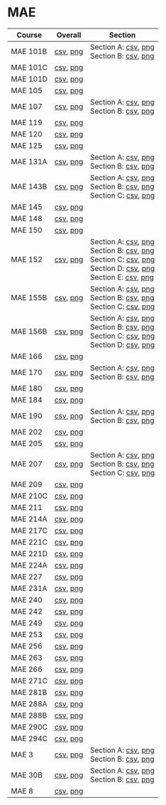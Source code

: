 # MAE

| Course | Overall | Section |
| ------ | ------- | ------- |
| MAE 101B | [csv](https://github.com/UCSD-Historical-Enrollment-Data/2024Spring/blob/main/overall/MAE%20101B.csv), [png](https://raw.githubusercontent.com/UCSD-Historical-Enrollment-Data/2024Spring/main/plot_overall/MAE%20101B.png) | Section A: [csv](https://github.com/UCSD-Historical-Enrollment-Data/2024Spring/blob/main/section/MAE%20101B_A.csv), [png](https://raw.githubusercontent.com/UCSD-Historical-Enrollment-Data/2024Spring/main/plot_section/MAE%20101B_A.png)<br>Section B: [csv](https://github.com/UCSD-Historical-Enrollment-Data/2024Spring/blob/main/section/MAE%20101B_B.csv), [png](https://raw.githubusercontent.com/UCSD-Historical-Enrollment-Data/2024Spring/main/plot_section/MAE%20101B_B.png) |
| MAE 101C | [csv](https://github.com/UCSD-Historical-Enrollment-Data/2024Spring/blob/main/overall/MAE%20101C.csv), [png](https://raw.githubusercontent.com/UCSD-Historical-Enrollment-Data/2024Spring/main/plot_overall/MAE%20101C.png) |  |
| MAE 101D | [csv](https://github.com/UCSD-Historical-Enrollment-Data/2024Spring/blob/main/overall/MAE%20101D.csv), [png](https://raw.githubusercontent.com/UCSD-Historical-Enrollment-Data/2024Spring/main/plot_overall/MAE%20101D.png) |  |
| MAE 105 | [csv](https://github.com/UCSD-Historical-Enrollment-Data/2024Spring/blob/main/overall/MAE%20105.csv), [png](https://raw.githubusercontent.com/UCSD-Historical-Enrollment-Data/2024Spring/main/plot_overall/MAE%20105.png) |  |
| MAE 107 | [csv](https://github.com/UCSD-Historical-Enrollment-Data/2024Spring/blob/main/overall/MAE%20107.csv), [png](https://raw.githubusercontent.com/UCSD-Historical-Enrollment-Data/2024Spring/main/plot_overall/MAE%20107.png) | Section A: [csv](https://github.com/UCSD-Historical-Enrollment-Data/2024Spring/blob/main/section/MAE%20107_A.csv), [png](https://raw.githubusercontent.com/UCSD-Historical-Enrollment-Data/2024Spring/main/plot_section/MAE%20107_A.png)<br>Section B: [csv](https://github.com/UCSD-Historical-Enrollment-Data/2024Spring/blob/main/section/MAE%20107_B.csv), [png](https://raw.githubusercontent.com/UCSD-Historical-Enrollment-Data/2024Spring/main/plot_section/MAE%20107_B.png) |
| MAE 119 | [csv](https://github.com/UCSD-Historical-Enrollment-Data/2024Spring/blob/main/overall/MAE%20119.csv), [png](https://raw.githubusercontent.com/UCSD-Historical-Enrollment-Data/2024Spring/main/plot_overall/MAE%20119.png) |  |
| MAE 120 | [csv](https://github.com/UCSD-Historical-Enrollment-Data/2024Spring/blob/main/overall/MAE%20120.csv), [png](https://raw.githubusercontent.com/UCSD-Historical-Enrollment-Data/2024Spring/main/plot_overall/MAE%20120.png) |  |
| MAE 125 | [csv](https://github.com/UCSD-Historical-Enrollment-Data/2024Spring/blob/main/overall/MAE%20125.csv), [png](https://raw.githubusercontent.com/UCSD-Historical-Enrollment-Data/2024Spring/main/plot_overall/MAE%20125.png) |  |
| MAE 131A | [csv](https://github.com/UCSD-Historical-Enrollment-Data/2024Spring/blob/main/overall/MAE%20131A.csv), [png](https://raw.githubusercontent.com/UCSD-Historical-Enrollment-Data/2024Spring/main/plot_overall/MAE%20131A.png) | Section A: [csv](https://github.com/UCSD-Historical-Enrollment-Data/2024Spring/blob/main/section/MAE%20131A_A.csv), [png](https://raw.githubusercontent.com/UCSD-Historical-Enrollment-Data/2024Spring/main/plot_section/MAE%20131A_A.png)<br>Section B: [csv](https://github.com/UCSD-Historical-Enrollment-Data/2024Spring/blob/main/section/MAE%20131A_B.csv), [png](https://raw.githubusercontent.com/UCSD-Historical-Enrollment-Data/2024Spring/main/plot_section/MAE%20131A_B.png) |
| MAE 143B | [csv](https://github.com/UCSD-Historical-Enrollment-Data/2024Spring/blob/main/overall/MAE%20143B.csv), [png](https://raw.githubusercontent.com/UCSD-Historical-Enrollment-Data/2024Spring/main/plot_overall/MAE%20143B.png) | Section A: [csv](https://github.com/UCSD-Historical-Enrollment-Data/2024Spring/blob/main/section/MAE%20143B_A.csv), [png](https://raw.githubusercontent.com/UCSD-Historical-Enrollment-Data/2024Spring/main/plot_section/MAE%20143B_A.png)<br>Section B: [csv](https://github.com/UCSD-Historical-Enrollment-Data/2024Spring/blob/main/section/MAE%20143B_B.csv), [png](https://raw.githubusercontent.com/UCSD-Historical-Enrollment-Data/2024Spring/main/plot_section/MAE%20143B_B.png)<br>Section C: [csv](https://github.com/UCSD-Historical-Enrollment-Data/2024Spring/blob/main/section/MAE%20143B_C.csv), [png](https://raw.githubusercontent.com/UCSD-Historical-Enrollment-Data/2024Spring/main/plot_section/MAE%20143B_C.png) |
| MAE 145 | [csv](https://github.com/UCSD-Historical-Enrollment-Data/2024Spring/blob/main/overall/MAE%20145.csv), [png](https://raw.githubusercontent.com/UCSD-Historical-Enrollment-Data/2024Spring/main/plot_overall/MAE%20145.png) |  |
| MAE 148 | [csv](https://github.com/UCSD-Historical-Enrollment-Data/2024Spring/blob/main/overall/MAE%20148.csv), [png](https://raw.githubusercontent.com/UCSD-Historical-Enrollment-Data/2024Spring/main/plot_overall/MAE%20148.png) |  |
| MAE 150 | [csv](https://github.com/UCSD-Historical-Enrollment-Data/2024Spring/blob/main/overall/MAE%20150.csv), [png](https://raw.githubusercontent.com/UCSD-Historical-Enrollment-Data/2024Spring/main/plot_overall/MAE%20150.png) |  |
| MAE 152 | [csv](https://github.com/UCSD-Historical-Enrollment-Data/2024Spring/blob/main/overall/MAE%20152.csv), [png](https://raw.githubusercontent.com/UCSD-Historical-Enrollment-Data/2024Spring/main/plot_overall/MAE%20152.png) | Section A: [csv](https://github.com/UCSD-Historical-Enrollment-Data/2024Spring/blob/main/section/MAE%20152_A.csv), [png](https://raw.githubusercontent.com/UCSD-Historical-Enrollment-Data/2024Spring/main/plot_section/MAE%20152_A.png)<br>Section B: [csv](https://github.com/UCSD-Historical-Enrollment-Data/2024Spring/blob/main/section/MAE%20152_B.csv), [png](https://raw.githubusercontent.com/UCSD-Historical-Enrollment-Data/2024Spring/main/plot_section/MAE%20152_B.png)<br>Section C: [csv](https://github.com/UCSD-Historical-Enrollment-Data/2024Spring/blob/main/section/MAE%20152_C.csv), [png](https://raw.githubusercontent.com/UCSD-Historical-Enrollment-Data/2024Spring/main/plot_section/MAE%20152_C.png)<br>Section D: [csv](https://github.com/UCSD-Historical-Enrollment-Data/2024Spring/blob/main/section/MAE%20152_D.csv), [png](https://raw.githubusercontent.com/UCSD-Historical-Enrollment-Data/2024Spring/main/plot_section/MAE%20152_D.png)<br>Section E: [csv](https://github.com/UCSD-Historical-Enrollment-Data/2024Spring/blob/main/section/MAE%20152_E.csv), [png](https://raw.githubusercontent.com/UCSD-Historical-Enrollment-Data/2024Spring/main/plot_section/MAE%20152_E.png) |
| MAE 155B | [csv](https://github.com/UCSD-Historical-Enrollment-Data/2024Spring/blob/main/overall/MAE%20155B.csv), [png](https://raw.githubusercontent.com/UCSD-Historical-Enrollment-Data/2024Spring/main/plot_overall/MAE%20155B.png) | Section A: [csv](https://github.com/UCSD-Historical-Enrollment-Data/2024Spring/blob/main/section/MAE%20155B_A.csv), [png](https://raw.githubusercontent.com/UCSD-Historical-Enrollment-Data/2024Spring/main/plot_section/MAE%20155B_A.png)<br>Section B: [csv](https://github.com/UCSD-Historical-Enrollment-Data/2024Spring/blob/main/section/MAE%20155B_B.csv), [png](https://raw.githubusercontent.com/UCSD-Historical-Enrollment-Data/2024Spring/main/plot_section/MAE%20155B_B.png)<br>Section C: [csv](https://github.com/UCSD-Historical-Enrollment-Data/2024Spring/blob/main/section/MAE%20155B_C.csv), [png](https://raw.githubusercontent.com/UCSD-Historical-Enrollment-Data/2024Spring/main/plot_section/MAE%20155B_C.png) |
| MAE 156B | [csv](https://github.com/UCSD-Historical-Enrollment-Data/2024Spring/blob/main/overall/MAE%20156B.csv), [png](https://raw.githubusercontent.com/UCSD-Historical-Enrollment-Data/2024Spring/main/plot_overall/MAE%20156B.png) | Section A: [csv](https://github.com/UCSD-Historical-Enrollment-Data/2024Spring/blob/main/section/MAE%20156B_A.csv), [png](https://raw.githubusercontent.com/UCSD-Historical-Enrollment-Data/2024Spring/main/plot_section/MAE%20156B_A.png)<br>Section B: [csv](https://github.com/UCSD-Historical-Enrollment-Data/2024Spring/blob/main/section/MAE%20156B_B.csv), [png](https://raw.githubusercontent.com/UCSD-Historical-Enrollment-Data/2024Spring/main/plot_section/MAE%20156B_B.png)<br>Section C: [csv](https://github.com/UCSD-Historical-Enrollment-Data/2024Spring/blob/main/section/MAE%20156B_C.csv), [png](https://raw.githubusercontent.com/UCSD-Historical-Enrollment-Data/2024Spring/main/plot_section/MAE%20156B_C.png)<br>Section D: [csv](https://github.com/UCSD-Historical-Enrollment-Data/2024Spring/blob/main/section/MAE%20156B_D.csv), [png](https://raw.githubusercontent.com/UCSD-Historical-Enrollment-Data/2024Spring/main/plot_section/MAE%20156B_D.png) |
| MAE 166 | [csv](https://github.com/UCSD-Historical-Enrollment-Data/2024Spring/blob/main/overall/MAE%20166.csv), [png](https://raw.githubusercontent.com/UCSD-Historical-Enrollment-Data/2024Spring/main/plot_overall/MAE%20166.png) |  |
| MAE 170 | [csv](https://github.com/UCSD-Historical-Enrollment-Data/2024Spring/blob/main/overall/MAE%20170.csv), [png](https://raw.githubusercontent.com/UCSD-Historical-Enrollment-Data/2024Spring/main/plot_overall/MAE%20170.png) | Section A: [csv](https://github.com/UCSD-Historical-Enrollment-Data/2024Spring/blob/main/section/MAE%20170_A.csv), [png](https://raw.githubusercontent.com/UCSD-Historical-Enrollment-Data/2024Spring/main/plot_section/MAE%20170_A.png)<br>Section B: [csv](https://github.com/UCSD-Historical-Enrollment-Data/2024Spring/blob/main/section/MAE%20170_B.csv), [png](https://raw.githubusercontent.com/UCSD-Historical-Enrollment-Data/2024Spring/main/plot_section/MAE%20170_B.png) |
| MAE 180 | [csv](https://github.com/UCSD-Historical-Enrollment-Data/2024Spring/blob/main/overall/MAE%20180.csv), [png](https://raw.githubusercontent.com/UCSD-Historical-Enrollment-Data/2024Spring/main/plot_overall/MAE%20180.png) |  |
| MAE 184 | [csv](https://github.com/UCSD-Historical-Enrollment-Data/2024Spring/blob/main/overall/MAE%20184.csv), [png](https://raw.githubusercontent.com/UCSD-Historical-Enrollment-Data/2024Spring/main/plot_overall/MAE%20184.png) |  |
| MAE 190 | [csv](https://github.com/UCSD-Historical-Enrollment-Data/2024Spring/blob/main/overall/MAE%20190.csv), [png](https://raw.githubusercontent.com/UCSD-Historical-Enrollment-Data/2024Spring/main/plot_overall/MAE%20190.png) | Section A: [csv](https://github.com/UCSD-Historical-Enrollment-Data/2024Spring/blob/main/section/MAE%20190_A.csv), [png](https://raw.githubusercontent.com/UCSD-Historical-Enrollment-Data/2024Spring/main/plot_section/MAE%20190_A.png)<br>Section B: [csv](https://github.com/UCSD-Historical-Enrollment-Data/2024Spring/blob/main/section/MAE%20190_B.csv), [png](https://raw.githubusercontent.com/UCSD-Historical-Enrollment-Data/2024Spring/main/plot_section/MAE%20190_B.png) |
| MAE 202 | [csv](https://github.com/UCSD-Historical-Enrollment-Data/2024Spring/blob/main/overall/MAE%20202.csv), [png](https://raw.githubusercontent.com/UCSD-Historical-Enrollment-Data/2024Spring/main/plot_overall/MAE%20202.png) |  |
| MAE 205 | [csv](https://github.com/UCSD-Historical-Enrollment-Data/2024Spring/blob/main/overall/MAE%20205.csv), [png](https://raw.githubusercontent.com/UCSD-Historical-Enrollment-Data/2024Spring/main/plot_overall/MAE%20205.png) |  |
| MAE 207 | [csv](https://github.com/UCSD-Historical-Enrollment-Data/2024Spring/blob/main/overall/MAE%20207.csv), [png](https://raw.githubusercontent.com/UCSD-Historical-Enrollment-Data/2024Spring/main/plot_overall/MAE%20207.png) | Section A: [csv](https://github.com/UCSD-Historical-Enrollment-Data/2024Spring/blob/main/section/MAE%20207_A.csv), [png](https://raw.githubusercontent.com/UCSD-Historical-Enrollment-Data/2024Spring/main/plot_section/MAE%20207_A.png)<br>Section B: [csv](https://github.com/UCSD-Historical-Enrollment-Data/2024Spring/blob/main/section/MAE%20207_B.csv), [png](https://raw.githubusercontent.com/UCSD-Historical-Enrollment-Data/2024Spring/main/plot_section/MAE%20207_B.png)<br>Section C: [csv](https://github.com/UCSD-Historical-Enrollment-Data/2024Spring/blob/main/section/MAE%20207_C.csv), [png](https://raw.githubusercontent.com/UCSD-Historical-Enrollment-Data/2024Spring/main/plot_section/MAE%20207_C.png) |
| MAE 209 | [csv](https://github.com/UCSD-Historical-Enrollment-Data/2024Spring/blob/main/overall/MAE%20209.csv), [png](https://raw.githubusercontent.com/UCSD-Historical-Enrollment-Data/2024Spring/main/plot_overall/MAE%20209.png) |  |
| MAE 210C | [csv](https://github.com/UCSD-Historical-Enrollment-Data/2024Spring/blob/main/overall/MAE%20210C.csv), [png](https://raw.githubusercontent.com/UCSD-Historical-Enrollment-Data/2024Spring/main/plot_overall/MAE%20210C.png) |  |
| MAE 211 | [csv](https://github.com/UCSD-Historical-Enrollment-Data/2024Spring/blob/main/overall/MAE%20211.csv), [png](https://raw.githubusercontent.com/UCSD-Historical-Enrollment-Data/2024Spring/main/plot_overall/MAE%20211.png) |  |
| MAE 214A | [csv](https://github.com/UCSD-Historical-Enrollment-Data/2024Spring/blob/main/overall/MAE%20214A.csv), [png](https://raw.githubusercontent.com/UCSD-Historical-Enrollment-Data/2024Spring/main/plot_overall/MAE%20214A.png) |  |
| MAE 217C | [csv](https://github.com/UCSD-Historical-Enrollment-Data/2024Spring/blob/main/overall/MAE%20217C.csv), [png](https://raw.githubusercontent.com/UCSD-Historical-Enrollment-Data/2024Spring/main/plot_overall/MAE%20217C.png) |  |
| MAE 221C | [csv](https://github.com/UCSD-Historical-Enrollment-Data/2024Spring/blob/main/overall/MAE%20221C.csv), [png](https://raw.githubusercontent.com/UCSD-Historical-Enrollment-Data/2024Spring/main/plot_overall/MAE%20221C.png) |  |
| MAE 221D | [csv](https://github.com/UCSD-Historical-Enrollment-Data/2024Spring/blob/main/overall/MAE%20221D.csv), [png](https://raw.githubusercontent.com/UCSD-Historical-Enrollment-Data/2024Spring/main/plot_overall/MAE%20221D.png) |  |
| MAE 224A | [csv](https://github.com/UCSD-Historical-Enrollment-Data/2024Spring/blob/main/overall/MAE%20224A.csv), [png](https://raw.githubusercontent.com/UCSD-Historical-Enrollment-Data/2024Spring/main/plot_overall/MAE%20224A.png) |  |
| MAE 227 | [csv](https://github.com/UCSD-Historical-Enrollment-Data/2024Spring/blob/main/overall/MAE%20227.csv), [png](https://raw.githubusercontent.com/UCSD-Historical-Enrollment-Data/2024Spring/main/plot_overall/MAE%20227.png) |  |
| MAE 231A | [csv](https://github.com/UCSD-Historical-Enrollment-Data/2024Spring/blob/main/overall/MAE%20231A.csv), [png](https://raw.githubusercontent.com/UCSD-Historical-Enrollment-Data/2024Spring/main/plot_overall/MAE%20231A.png) |  |
| MAE 240 | [csv](https://github.com/UCSD-Historical-Enrollment-Data/2024Spring/blob/main/overall/MAE%20240.csv), [png](https://raw.githubusercontent.com/UCSD-Historical-Enrollment-Data/2024Spring/main/plot_overall/MAE%20240.png) |  |
| MAE 242 | [csv](https://github.com/UCSD-Historical-Enrollment-Data/2024Spring/blob/main/overall/MAE%20242.csv), [png](https://raw.githubusercontent.com/UCSD-Historical-Enrollment-Data/2024Spring/main/plot_overall/MAE%20242.png) |  |
| MAE 249 | [csv](https://github.com/UCSD-Historical-Enrollment-Data/2024Spring/blob/main/overall/MAE%20249.csv), [png](https://raw.githubusercontent.com/UCSD-Historical-Enrollment-Data/2024Spring/main/plot_overall/MAE%20249.png) |  |
| MAE 253 | [csv](https://github.com/UCSD-Historical-Enrollment-Data/2024Spring/blob/main/overall/MAE%20253.csv), [png](https://raw.githubusercontent.com/UCSD-Historical-Enrollment-Data/2024Spring/main/plot_overall/MAE%20253.png) |  |
| MAE 256 | [csv](https://github.com/UCSD-Historical-Enrollment-Data/2024Spring/blob/main/overall/MAE%20256.csv), [png](https://raw.githubusercontent.com/UCSD-Historical-Enrollment-Data/2024Spring/main/plot_overall/MAE%20256.png) |  |
| MAE 263 | [csv](https://github.com/UCSD-Historical-Enrollment-Data/2024Spring/blob/main/overall/MAE%20263.csv), [png](https://raw.githubusercontent.com/UCSD-Historical-Enrollment-Data/2024Spring/main/plot_overall/MAE%20263.png) |  |
| MAE 266 | [csv](https://github.com/UCSD-Historical-Enrollment-Data/2024Spring/blob/main/overall/MAE%20266.csv), [png](https://raw.githubusercontent.com/UCSD-Historical-Enrollment-Data/2024Spring/main/plot_overall/MAE%20266.png) |  |
| MAE 271C | [csv](https://github.com/UCSD-Historical-Enrollment-Data/2024Spring/blob/main/overall/MAE%20271C.csv), [png](https://raw.githubusercontent.com/UCSD-Historical-Enrollment-Data/2024Spring/main/plot_overall/MAE%20271C.png) |  |
| MAE 281B | [csv](https://github.com/UCSD-Historical-Enrollment-Data/2024Spring/blob/main/overall/MAE%20281B.csv), [png](https://raw.githubusercontent.com/UCSD-Historical-Enrollment-Data/2024Spring/main/plot_overall/MAE%20281B.png) |  |
| MAE 288A | [csv](https://github.com/UCSD-Historical-Enrollment-Data/2024Spring/blob/main/overall/MAE%20288A.csv), [png](https://raw.githubusercontent.com/UCSD-Historical-Enrollment-Data/2024Spring/main/plot_overall/MAE%20288A.png) |  |
| MAE 288B | [csv](https://github.com/UCSD-Historical-Enrollment-Data/2024Spring/blob/main/overall/MAE%20288B.csv), [png](https://raw.githubusercontent.com/UCSD-Historical-Enrollment-Data/2024Spring/main/plot_overall/MAE%20288B.png) |  |
| MAE 290C | [csv](https://github.com/UCSD-Historical-Enrollment-Data/2024Spring/blob/main/overall/MAE%20290C.csv), [png](https://raw.githubusercontent.com/UCSD-Historical-Enrollment-Data/2024Spring/main/plot_overall/MAE%20290C.png) |  |
| MAE 294C | [csv](https://github.com/UCSD-Historical-Enrollment-Data/2024Spring/blob/main/overall/MAE%20294C.csv), [png](https://raw.githubusercontent.com/UCSD-Historical-Enrollment-Data/2024Spring/main/plot_overall/MAE%20294C.png) |  |
| MAE 3 | [csv](https://github.com/UCSD-Historical-Enrollment-Data/2024Spring/blob/main/overall/MAE%203.csv), [png](https://raw.githubusercontent.com/UCSD-Historical-Enrollment-Data/2024Spring/main/plot_overall/MAE%203.png) | Section A: [csv](https://github.com/UCSD-Historical-Enrollment-Data/2024Spring/blob/main/section/MAE%203_A.csv), [png](https://raw.githubusercontent.com/UCSD-Historical-Enrollment-Data/2024Spring/main/plot_section/MAE%203_A.png)<br>Section B: [csv](https://github.com/UCSD-Historical-Enrollment-Data/2024Spring/blob/main/section/MAE%203_B.csv), [png](https://raw.githubusercontent.com/UCSD-Historical-Enrollment-Data/2024Spring/main/plot_section/MAE%203_B.png) |
| MAE 30B | [csv](https://github.com/UCSD-Historical-Enrollment-Data/2024Spring/blob/main/overall/MAE%2030B.csv), [png](https://raw.githubusercontent.com/UCSD-Historical-Enrollment-Data/2024Spring/main/plot_overall/MAE%2030B.png) | Section A: [csv](https://github.com/UCSD-Historical-Enrollment-Data/2024Spring/blob/main/section/MAE%2030B_A.csv), [png](https://raw.githubusercontent.com/UCSD-Historical-Enrollment-Data/2024Spring/main/plot_section/MAE%2030B_A.png)<br>Section B: [csv](https://github.com/UCSD-Historical-Enrollment-Data/2024Spring/blob/main/section/MAE%2030B_B.csv), [png](https://raw.githubusercontent.com/UCSD-Historical-Enrollment-Data/2024Spring/main/plot_section/MAE%2030B_B.png) |
| MAE 8 | [csv](https://github.com/UCSD-Historical-Enrollment-Data/2024Spring/blob/main/overall/MAE%208.csv), [png](https://raw.githubusercontent.com/UCSD-Historical-Enrollment-Data/2024Spring/main/plot_overall/MAE%208.png) |  |
